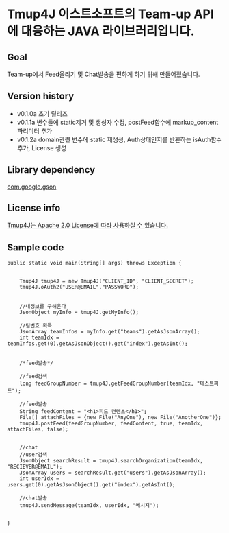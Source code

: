 # Tmup4J 이스트소프트의 Team-up API에 대응하는 JAVA 라이브러리입니다. 


## Goal
Team-up에서 Feed올리기 및 Chat발송을 편하게 하기 위해 만들어졌습니다. 


## Version history
- v0.1.0a 초기 릴리즈
- v0.1.1a 변수들에 static제거 및 생성자 수정, postFeed함수에 markup_content파리미터 추가
- v0.1.2a domain관련 변수에 static 재생성, Auth상태인지를 반환하는 isAuth함수 추가, License 생성


## Library dependency
[com.google.gson](https://github.com/google/gson) 


## License info
[Tmup4J는 Apache 2.0 License에 따라 사용하실 수 있습니다.](https://github.com/realizm/tmup4j/blob/master/LICENSE)


## Sample code

	public static void main(String[] args) throws Exception {
		
		
		Tmup4J tmup4J = new Tmup4J("CLIENT_ID", "CLIENT_SECRET");
		tmup4J.oAuth2("USER@EMAIL","PASSWORD");
		
		
		//내정보를 구해온다
		JsonObject myInfo = tmup4J.getMyInfo();
		
		//팀번호 획득
		JsonArray teamInfos = myInfo.get("teams").getAsJsonArray();
		int teamIdx = teamInfos.get(0).getAsJsonObject().get("index").getAsInt();
		
		
		/*feed발송*/
		
		//feed검색
		long feedGroupNumber = tmup4J.getFeedGroupNumber(teamIdx, "테스트피드");
		
		//feed발송
		String feedContent = "<h1>피드 컨텐츠</h1>";
		File[] attachFiles = {new File("AnyOne"), new File("AnotherOne")};
		tmup4J.postFeed(feedGroupNumber, feedContent, true, teamIdx, attachFiles, false);
		
		
		//chat
		//user검색
		JsonObject searchResult = tmup4J.searchOrganization(teamIdx, "RECIEVER@EMAIL");
		JsonArray users = searchResult.get("users").getAsJsonArray();
		int userIdx = users.get(0).getAsJsonObject().get("index").getAsInt();
		
		//chat발송
		tmup4J.sendMessage(teamIdx, userIdx, "메시지");
		
		
	}
